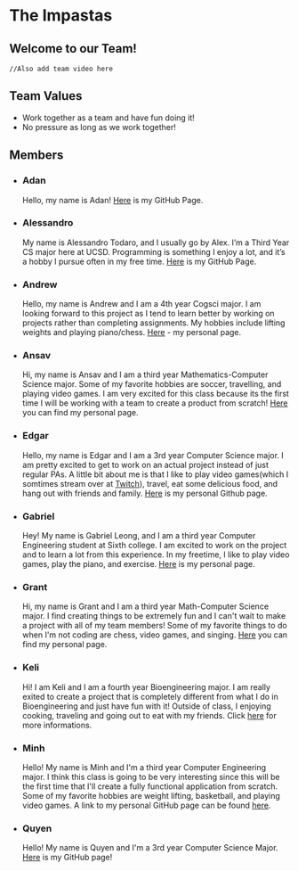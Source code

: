 # The Impastas

## Welcome to our Team!

    //Also add team video here

## Team Values

- Work together as a team and have fun doing it!
- No pressure as long as we work together!

## Members

- ### Adan

  Hello, my name is Adan! [Here](https://adanestrada18.github.io/110Labs/) is my GitHub Page.

- ### Alessandro

  My name is Alessandro Todaro, and I usually go by Alex. I’m a Third Year CS major here at UCSD. Programming is something I enjoy a lot, and it’s a hobby I pursue often in my free time. [Here](https://p0kedev.github.io/CSE110-Lab1/) is my GitHub Page.

- ### Andrew

  Hello, my name is Andrew and I am a 4th year Cogsci major. I am looking forward to this project as I tend to learn better by working on projects rather
  than completing assignments. My hobbies include lifting weights and playing piano/chess. [Here](https://yelllowbelly.github.io/) - my personal page.

- ### Ansav

  Hi, my name is Ansav and I am a third year Mathematics-Computer Science major. Some of my favorite hobbies are soccer, travelling, and playing video games. I am very excited for this class because its the first time I will be working with a team to create a product from scratch! [Here](https://github.com/ansavp) you can find my personal page.

- ### Edgar

  Hello, my name is Edgar and I am a 3rd year Computer Science major. I am pretty excited to get to work on an actual project instead of just regular PAs.
  A little bit about me is that I like to play video games(which I somtimes stream over at [Twitch](https://www.twitch.tv/masterslapz)), travel, eat some
  delicious food, and hang out with friends and family. [Here](https://github.com/Edgar-ship-it) is my personal Github page.

- ### Gabriel

  Hey! My name is Gabriel Leong, and I am a third year Computer Engineering student at Sixth college. I am excited to work on the project and to learn a lot from this experience. In my freetime, I like to play video games, play the piano, and exercise. [Here](https://gbdude917.github.io/CSE110-Lab1/) is my personal page.

- ### Grant

  Hi, my name is Grant and I am a third year Math-Computer Science major. I find creating things to be extremely fun and I can't wait to make a project with all of my team members! Some of my favorite things to do when I'm not coding are chess, video games, and singing. [Here](https://grantduntugan.github.io/GitHub-Pages/) you can find my personal page.

- ### Keli

  Hi! I am Keli and I am a fourth year Bioengineering major. I am really exited to create a project that is completely different from what I do in Bioengineering and just have fun with it! Outside of class, I enjoying cooking, traveling and going out to eat with my friends. Click [here](https://keli214.github.io/UserPage/) for more informations.

- ### Minh

  Hello! My name is Minh and I'm a third year Computer Engineering major. I think this class is going to be very interesting since this will be the first time that I'll create a fully functional application from scratch. Some of my favorite hobbies are weight lifting, basketball, and playing video games. A link to my personal GitHub page can be found [here](https://minhdinh901.github.io/GitHub-Pages-Project/).

- ### Quyen
  Hello! My name is Quyen and I'm a 3rd year Computer Science Major. [Here](https://quyenng.github.io/GitHub-Pages/) is my GitHub page!
